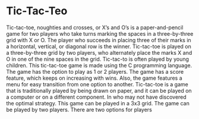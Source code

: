 # Tic-Tac-Teo
Tic-tac-toe, noughties and crosses, or X’s and O’s is a paper-and-pencil game for two players who take turns marking the spaces in a three-by-three grid with X or O. The player who succeeds in placing three of their marks in a horizontal, vertical, or diagonal row is the winner. Tic-tac-toe is played on a three-by-three grid by two players, who alternately place the marks X and O in one of the nine spaces in the grid. Tic-tac-to is often played by young children.
This tic-tac-toe game is made using the C programming language. The game has the option to play as 1 or 2 players. The game has a score feature, which keeps on increasing with wins. Also, the game features a menu for easy transition from one option to another. Tic-tac-toe is a game that is traditionally played by being drawn on paper, and it can be played on a computer or on a different component. In who may not have discovered the optimal strategy.
This game can be played in a 3x3 grid. The game can be played by two players. There are two options for players

